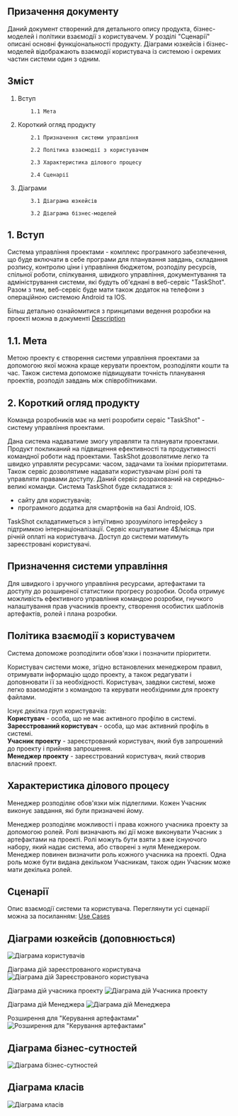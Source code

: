 ## Призачення документу
Даний документ створений для детального опису продукта, бізнес-моделей і політики взаємодії з користувачем. У розділі "Сценарії" описані основні функціональності продукту. Діаграми юзкейсів і бізнес-моделей відображають взаємодії користувача із системою і окремих частин системи один з одним.
## Зміст
1. Вступ

           1.1 Мета

2. Короткий огляд продукту

           2.1 Призначення системи управління

           2.2 Політика взаємодії з користувачем

           2.3 Характеристика ділового процесу

           2.4 Сценарії

3. Діаграми

           3.1 Діаграма юзкейсів

           3.2 Діаграма бізнес-моделей

## 1. Вступ
Система управління проектами - комплекс програмного забезпечення, що буде включати в себе програми для планування завдань, складання розпису, контролю ціни і управління бюджетом, розподілу ресурсів, спільної роботи, спілкування, швидкого управління, документування та адміністрування системи, які будуть об'єднані в веб-сервіс "TaskShot". Разом з тим, веб-сервіс буде мати також додаток на телефони з операційною системою Android та IOS.

Більш детально ознайомитися з принципами ведення розробки на проекті можна в документі [Description](https://github.com/averkova-a/OBD_project/blob/master/Main/Description.md)
## 1.1. Мета
Метою проекту є створення системи управління проектами за допомогою якої  можна краще керувати проектом, розподіляти кошти та час. Також система допоможе підвищувати точність планування проектів, розподіл завдань між співробітниками.
## 2. Короткий огляд продукту
  Команда розробників має на меті розробити сервіс "TaskShot" -  систему управління проектами.

  Дана система надаватиме змогу управляти та планувати проектами. Продукт покликаний на підвищення ефективності та продуктивності командної роботи над проектами. TaskShot дозволятиме легко та швидко управляти ресурсами: часом, задачами та їхніми пріоритетами. Також сервіс дозволятиме надавати користувачам різні ролі та управляти правами доступу. Даний сервіс розрахований на середньо-великі команди.
  Система TaskShot буде складатися з:
   - сайту для користувачів;
   - програмного додатка для смартфонів на базі Android, IOS.  

TaskShot складатиметься з інтуїтивно зрозумілого інтерфейсу з підтримкою інтернаціоналізації. Сервіс коштуватиме 4$/місяць при річній оплаті на користувача. Доступ до системи матимуть зареєстровані користувачі.

## Призначення системи управління
Для швидкого і зручного управління ресурсами, артефактами та доступу до розширеної статистики прогресу розробки.
Особа отримує можливість ефективного управління командою розробки, гнучкого налаштування прав учасників проекту, створення особистих шаблонів артефактів, ролей і плана розробки.

## Політика взаємодії з користувачем
Система допоможе розподілити обов'язки і позначити пріоритети.

Користувач системи може, згідно встановлених менеджером правил, отримувати інформацію щодо проекту, а також редагувати і доповнювати її за необхідності.
Користувач, завдяки системі, може легко взаємодіяти з командою та керувати необхідними для проекту файлами.

Існує декілка груп користувачів: <br>
**Користувач** - особа, що не має активного профілю в системі. <br>
**Зареєстрований користувач** - особа, що має активний профіль в системі. <br>
**Учасник проекту** - зареєстрований користувач, який був запрошений до проекту і прийняв запрошення. <br>
**Менеджер проекту** - зареєстрований користувач, який створив власний проект. <br>


## Характеристика ділового процесу
Менеджер розподіляє обов'язки між підлеглими. Кожен Учасник виконує завдання, які були призначені йому. 


Менеджер розподіляє  можливості і права кожного учасника проекту за допомогою ролей. Ролі визначають які дії може виконувати Учасник з артефактами на проекті. Ролі можуть бути взяти з вже існуючого набору, який надає система, або створені з нуля Менеджером. Менеджер повинен визначити роль кожного учасника на проекті. Одна роль може бути видана декільком Учасникам, також один Учасник може мати декілька ролей.

## Сценарії
Опис взаємодії системи та користувача. Переглянути усі сценарії можна за посиланням: [Use Cases](https://github.com/averkova-a/OBD_project/tree/master/Main/Use%20Cases)


## Діаграми юзкейсів (доповнюється)

![Діаграма користувачів](https://github.com/averkova-a/OBD_project/blob/master/Main/UC-Diagram/Users.png)


Діаграма дій зареєстрованого користувача
![Діаграма дій Зареєстрованого користувача](https://github.com/averkova-a/OBD_project/blob/master/Main/UC-Diagram/LoginUser.png)


Діаграма дій учасника проекту
![Діаграма дій Учасника проекту](https://github.com/averkova-a/OBD_project/blob/master/Main/UC-Diagram/ProjectUser.png)


Діаграма дій Менеджера
![Діаграма дій Менеджера](https://github.com/averkova-a/OBD_project/blob/master/Main/UC-Diagram/Manager.png)


Розширення для "Керування артефактами"
![Розширення для "Керування артефактами"](https://github.com/averkova-a/OBD_project/blob/master/Main/UC-Diagram/Artefacts.png)
## Діаграма бізнес-сутностей
![Діаграма бізнес-сутностей](https://github.com/averkova-a/OBD_project/blob/master/Main/UC-Diagram/BusinessEntity.png)


## Діаграма класів
![Діаграма класів](https://github.com/averkova-a/OBD_project/blob/master/Main/UC-Diagram/ClassDiagram.png)

